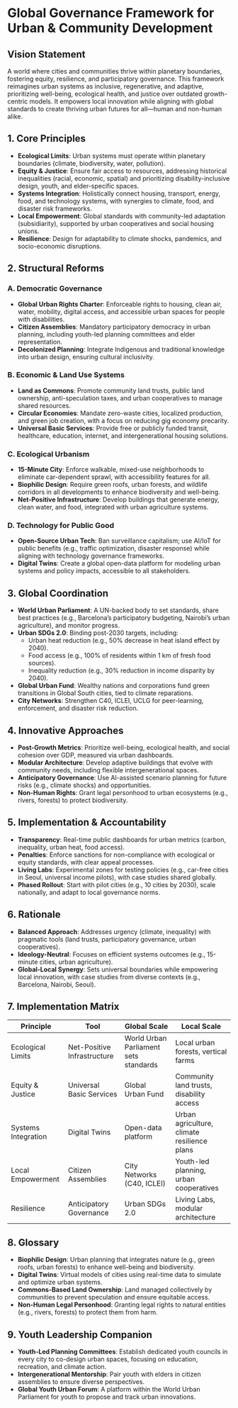 # Global Governance Framework for Urban & Community Development

## Vision Statement
A world where cities and communities thrive within planetary boundaries, fostering equity, resilience, and participatory governance. This framework reimagines urban systems as inclusive, regenerative, and adaptive, prioritizing well-being, ecological health, and justice over outdated growth-centric models. It empowers local innovation while aligning with global standards to create thriving urban futures for all—human and non-human alike.

## 1. Core Principles
- **Ecological Limits**: Urban systems must operate within planetary boundaries (climate, biodiversity, water, pollution).
- **Equity & Justice**: Ensure fair access to resources, addressing historical inequalities (racial, economic, spatial) and prioritizing disability-inclusive design, youth, and elder-specific spaces.
- **Systems Integration**: Holistically connect housing, transport, energy, food, and technology systems, with synergies to climate, food, and disaster risk frameworks.
- **Local Empowerment**: Global standards with community-led adaptation (subsidiarity), supported by urban cooperatives and social housing unions.
- **Resilience**: Design for adaptability to climate shocks, pandemics, and socio-economic disruptions.

## 2. Structural Reforms
### A. Democratic Governance
- **Global Urban Rights Charter**: Enforceable rights to housing, clean air, water, mobility, digital access, and accessible urban spaces for people with disabilities.
- **Citizen Assemblies**: Mandatory participatory democracy in urban planning, including youth-led planning committees and elder representation.
- **Decolonized Planning**: Integrate Indigenous and traditional knowledge into urban design, ensuring cultural inclusivity.

### B. Economic & Land Use Systems
- **Land as Commons**: Promote community land trusts, public land ownership, anti-speculation taxes, and urban cooperatives to manage shared resources.
- **Circular Economies**: Mandate zero-waste cities, localized production, and green job creation, with a focus on reducing gig economy precarity.
- **Universal Basic Services**: Provide free or publicly funded transit, healthcare, education, internet, and intergenerational housing solutions.

### C. Ecological Urbanism
- **15-Minute City**: Enforce walkable, mixed-use neighborhoods to eliminate car-dependent sprawl, with accessibility features for all.
- **Biophilic Design**: Require green roofs, urban forests, and wildlife corridors in all developments to enhance biodiversity and well-being.
- **Net-Positive Infrastructure**: Develop buildings that generate energy, clean water, and food, integrated with urban agriculture systems.

### D. Technology for Public Good
- **Open-Source Urban Tech**: Ban surveillance capitalism; use AI/IoT for public benefits (e.g., traffic optimization, disaster response) while aligning with technology governance frameworks.
- **Digital Twins**: Create a global open-data platform for modeling urban systems and policy impacts, accessible to all stakeholders.

## 3. Global Coordination
- **World Urban Parliament**: A UN-backed body to set standards, share best practices (e.g., Barcelona’s participatory budgeting, Nairobi’s urban agriculture), and monitor progress.
- **Urban SDGs 2.0**: Binding post-2030 targets, including:
  - Urban heat reduction (e.g., 50% decrease in heat island effect by 2040).
  - Food access (e.g., 100% of residents within 1 km of fresh food sources).
  - Inequality reduction (e.g., 30% reduction in income disparity by 2040).
- **Global Urban Fund**: Wealthy nations and corporations fund green transitions in Global South cities, tied to climate reparations.
- **City Networks**: Strengthen C40, ICLEI, UCLG for peer-learning, enforcement, and disaster risk reduction.

## 4. Innovative Approaches
- **Post-Growth Metrics**: Prioritize well-being, ecological health, and social cohesion over GDP, measured via urban dashboards.
- **Modular Architecture**: Develop adaptive buildings that evolve with community needs, including flexible intergenerational spaces.
- **Anticipatory Governance**: Use AI-assisted scenario planning for future risks (e.g., climate shocks) and opportunities.
- **Non-Human Rights**: Grant legal personhood to urban ecosystems (e.g., rivers, forests) to protect biodiversity.

## 5. Implementation & Accountability
- **Transparency**: Real-time public dashboards for urban metrics (carbon, inequality, urban heat, food access).
- **Penalties**: Enforce sanctions for non-compliance with ecological or equity standards, with clear appeal processes.
- **Living Labs**: Experimental zones for testing policies (e.g., car-free cities in Seoul, universal income pilots), with case studies shared globally.
- **Phased Rollout**: Start with pilot cities (e.g., 10 cities by 2030), scale nationally, and adapt to local governance norms.

## 6. Rationale
- **Balanced Approach**: Addresses urgency (climate, inequality) with pragmatic tools (land trusts, participatory governance, urban cooperatives).
- **Ideology-Neutral**: Focuses on efficient systems outcomes (e.g., 15-minute cities, urban agriculture).
- **Global-Local Synergy**: Sets universal boundaries while empowering local innovation, with case studies from diverse contexts (e.g., Barcelona, Nairobi, Seoul).

## 7. Implementation Matrix
| **Principle** | **Tool** | **Global Scale** | **Local Scale** |
|---------------|----------|------------------|-----------------|
| Ecological Limits | Net-Positive Infrastructure | World Urban Parliament sets standards | Local urban forests, vertical farms |
| Equity & Justice | Universal Basic Services | Global Urban Fund | Community land trusts, disability access |
| Systems Integration | Digital Twins | Open-data platform | Urban agriculture, climate resilience plans |
| Local Empowerment | Citizen Assemblies | City Networks (C40, ICLEI) | Youth-led planning, urban cooperatives |
| Resilience | Anticipatory Governance | Urban SDGs 2.0 | Living Labs, modular architecture |

## 8. Glossary
- **Biophilic Design**: Urban planning that integrates nature (e.g., green roofs, urban forests) to enhance well-being and biodiversity.
- **Digital Twins**: Virtual models of cities using real-time data to simulate and optimize urban systems.
- **Commons-Based Land Ownership**: Land managed collectively by communities to prevent speculation and ensure equitable access.
- **Non-Human Legal Personhood**: Granting legal rights to natural entities (e.g., rivers, forests) to protect them from harm.

## 9. Youth Leadership Companion
- **Youth-Led Planning Committees**: Establish dedicated youth councils in every city to co-design urban spaces, focusing on education, recreation, and climate action.
- **Intergenerational Mentorship**: Pair youth with elders in citizen assemblies to ensure diverse perspectives.
- **Global Youth Urban Forum**: A platform within the World Urban Parliament for youth to propose and track urban innovations.